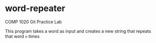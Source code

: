 # word-repeater
COMP 1020 Git Practice Lab

This program takes a word as input and creates a new string that repeats that word `n` times

